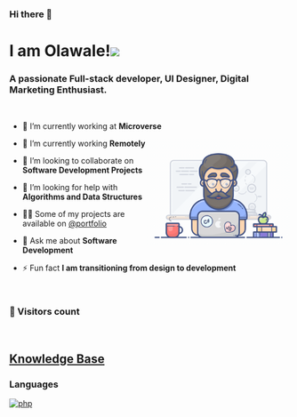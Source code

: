 ### Hi there 👋

<h1>I am Olawale!<img width="30px" src="https://raw.githubusercontent.com/iampavangandhi/iampavangandhi/master/gifs/Hi.gif"></h1>
<h3 font-size="20">A passionate Full-stack developer, UI Designer, Digital Marketing Enthusiast.</h3>
<br />


- 🌱 I’m currently working at **Microverse** 
- 🌱 I’m currently working **Remotely** <img align="right" style="width:16rem; height:auto" src="https://raw.githubusercontent.com/Elanza-48/Elanza-48/41a4790484e268102dfdab2b7c59d440d3ffafab/resources/img/geek.gif"/>

- 👯 I’m looking to collaborate on **Software Development Projects**

- 🤝 I’m looking for help with **Algorithms and Data Structures**
- 👨‍💻 Some of my projects are available on [@portfolio](https://olawalecoder.github.io/Portfolio)
- 💬 Ask me about **Software Development**
- ⚡ Fun fact **I am transitioning from design to development**
<br />
<h3> 👱 Visitors count </h3>
<img src="" />
<p>
<h2><u><b>Knowledge Base</b></u></h2>
<h3>Languages</h3>
<p>
   <a href="https://www.php.net/" target="_blank"> 
    <img src="" 
      alt="php"/> 
  </a>
